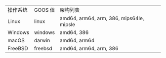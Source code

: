 ||||
|-----|-----|-----|
|操作系统    |GOOS 值|	架构列表|
|Linux	    |linux|	amd64, arm64, arm, 386, mips64le, mipsle|
|Windows    |	windows|	amd64, 386|
|macOS	    |darwin|	amd64, arm64|
|FreeBSD    |	freebsd|	amd64, arm64, arm, 386|